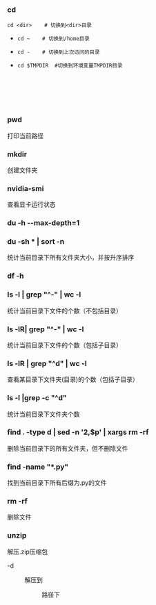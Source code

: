 ### cd

```shell
cd <dir>	# 切换到<dir>目录
```

-   ```shell
    cd ~	# 切换到/home目录
    ```

-   ```shell
    cd -	# 切换到上次访问的目录
    ```

-   ```shell
    cd $TMPDIR	#切换到环境变量TMPDIR目录







### pwd

打印当前路径



### mkdir

创建文件夹



### nvidia-smi

查看显卡运行状态



### du -h --max-depth=1

### du -sh \* | sort -n

统计当前目录下所有文件夹大小，并按升序排序



### df -h





### ls -l | grep "^-" | wc -l

统计当前目录下文件的个数（不包括目录）

### ls -lR| grep "^-" | wc -l

统计当前目录下文件的个数（包括子目录）

### ls -lR | grep "^d" | wc -l

查看某目录下文件夹(目录)的个数（包括子目录）

### ls -l |grep -c "^d"

统计当前目录下文件夹个数



### find . -type d | sed -n '2,$p' | xargs rm -rf

删除当前目录下的所有文件夹，但不删除文件

### find -name "*.py"

找到当前目录下所有后缀为.py的文件



### rm -rf 

删除文件



### unzip

解压.zip压缩包

-d <dir> 解压到<dir>路径下





